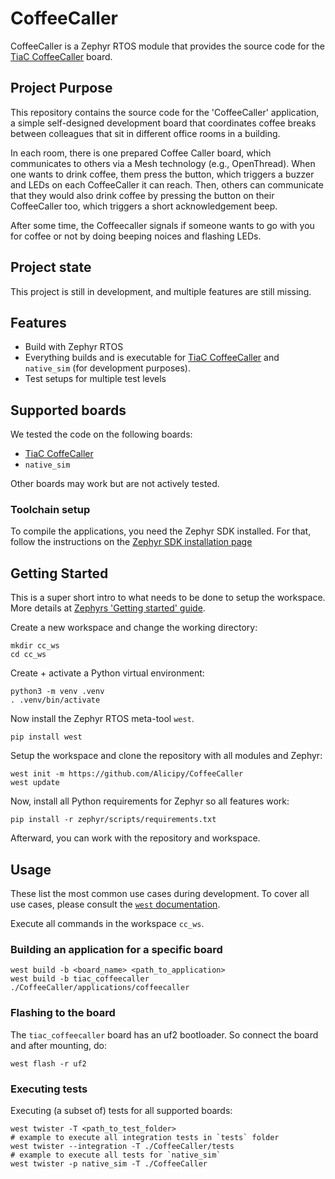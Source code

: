 # CoffeeCaller

CoffeeCaller is a Zephyr RTOS module that provides the source code for the
[TiaC CoffeeCaller](https://github.com/tiacsys/ecad-coffeecaller) board.

## Project Purpose

This repository contains the source code for the 'CoffeeCaller' application,
a simple self-designed development board that coordinates coffee breaks
between colleagues that sit in different office rooms in a building.

In each room, there is one prepared Coffee Caller board, which communicates
to others via a Mesh technology (e.g., OpenThread). When one wants to drink
coffee, them press the button, which triggers a buzzer and LEDs on each
CoffeeCaller it can reach. Then, others can communicate that they would
also drink coffee by pressing the button on their CoffeeCaller too,
which triggers a short acknowledgement beep.

After some time, the Coffeecaller signals if someone wants to go with you
for coffee or not by doing beeping noices and flashing LEDs.

## Project state

This project is still in development, and multiple features are still missing.

## Features

- Build with Zephyr RTOS
- Everything builds and is executable for [TiaC CoffeeCaller](https://github.com/tiacsys/ecad-coffeecaller) and ``native_sim`` (for development purposes).
- Test setups for multiple test levels

## Supported boards

We tested the code on the following boards:

- [TiaC CoffeCaller](https://github.com/tiacsys/ecad-coffeecaller)
- ``native_sim``

Other boards may work but are not actively tested.

### Toolchain setup

To compile the applications, you need the Zephyr SDK installed. For that,
follow the instructions on the [Zephyr SDK installation page](https://docs.zephyrproject.org/latest/develop/toolchains/zephyr_sdk.html)

## Getting Started

This is a super short intro to what needs to be done to setup the workspace.
More details at [Zephyrs 'Getting started' guide](https://docs.zephyrproject.org/latest/develop/getting_started/index.html).

Create a new workspace and change the working directory:

```shell
mkdir cc_ws
cd cc_ws
```

Create + activate a Python virtual environment:

```shell
python3 -m venv .venv
. .venv/bin/activate
```

Now install the Zephyr RTOS meta-tool `west`.

```shell
pip install west
```

Setup the workspace and clone the repository with all modules and Zephyr:

```shell
west init -m https://github.com/Alicipy/CoffeeCaller
west update
```

Now, install all Python requirements for Zephyr so all features work:

```shell
pip install -r zephyr/scripts/requirements.txt
```

Afterward, you can work with the repository and workspace.

## Usage

These list the most common use cases during development.
To cover all use cases, please consult the
[`west` documentation](https://docs.zephyrproject.org/latest/develop/west/index.html).

Execute all commands in the workspace `cc_ws`.

### Building an application for a specific board

```shell
west build -b <board_name> <path_to_application>
west build -b tiac_coffeecaller ./CoffeeCaller/applications/coffeecaller
```

### Flashing to the board

The `tiac_coffeecaller` board has an uf2 bootloader. So connect the board and after mounting, do:

```
west flash -r uf2
```

### Executing tests

Executing (a subset of) tests for all supported boards:

```shell
west twister -T <path_to_test_folder>
# example to execute all integration tests in `tests` folder
west twister --integration -T ./CoffeeCaller/tests
# example to execute all tests for `native_sim`
west twister -p native_sim -T ./CoffeeCaller
```
